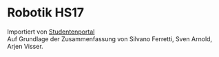 # Robotik HS17

Importiert von [Studentenportal](https://studentenportal.ch/dokumente/rob/)  
Auf Grundlage der Zusammenfassung von Silvano Ferretti, Sven Arnold, Arjen Visser. 
